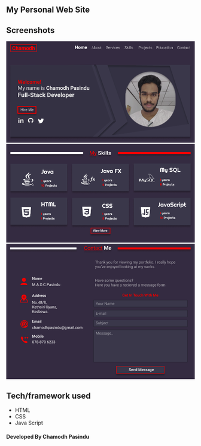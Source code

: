 
## My Personal Web Site


## Screenshots

![Image of Myprofile](assets/images/portfolio1.png)
![Image of Myprofile](assets/images/portfolio3.png)
![Image of Myprofile](assets/images/portfolio2.png)

## Tech/framework used
* HTML
* CSS
* Java Script

#### Developed By Chamodh Pasindu
